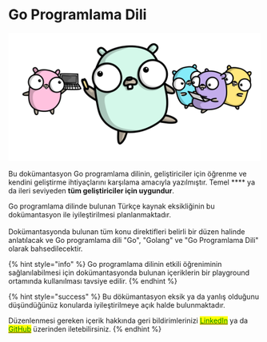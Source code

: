 # Go Programlama Dili



![](<.gitbook/assets/image (2).png>)

Bu dokümantasyon Go programlama dilinin, geliştiriciler için öğrenme ve kendini geliştirme ihtiyaçlarını karşılama amacıyla yazılmıştır. Temel **** ya da ileri seviyeden **tüm geliştiriciler için uygundur**.

Go programlama dilinde bulunan Türkçe kaynak eksikliğinin bu dokümantasyon ile iyileştirilmesi planlanmaktadır.\
\
Dokümantasyonda bulunan tüm konu direktifleri belirli bir düzen halinde anlatılacak ve Go programlama dili "Go", "Golang" ve "Go Programlama Dili" olarak bahsedilecektir.

{% hint style="info" %}
Go programlama dilinin etkili öğreniminin sağlanılabilmesi için dokümantasyonda bulunan içeriklerin bir playground ortamında kullanılması tavsiye edilir.
{% endhint %}

{% hint style="success" %}
Bu dökümantasyon eksik ya da yanlış olduğunu düşündüğünüz konularda iyileştirilmeye açık halde bulunmaktadır.

Düzenlenmesi gereken içerik hakkında geri bildirimlerinizi [<mark style="color:green;">LinkedIn</mark>](https://www.linkedin.com/in/onalemre/) <mark style="color:green;"></mark> ya da [<mark style="color:green;">GitHub</mark>](https://github.com/emmreonal/golang-docs/) üzerinden iletebilirsiniz.
{% endhint %}
